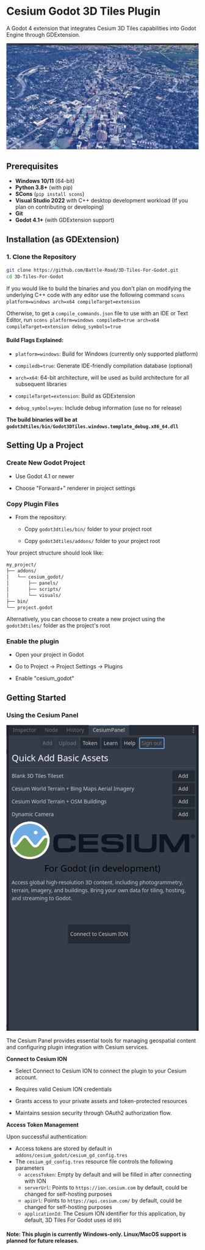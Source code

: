 
# Cesium Godot 3D Tiles Plugin

A Godot 4 extension that integrates Cesium 3D Tiles capabilities into Godot Engine through GDExtension.

![Godot Cesium Plugin](readme_resources/demo1.jpg)

## Prerequisites

- **Windows 10/11** (64-bit)
- **Python 3.8+** (with pip)
- **SCons** (`pip install scons`)
- **Visual Studio 2022** with C++ desktop development workload (If you plan on contributing or developing)
- **Git**
- **Godot 4.1+** (with GDExtension support)

## Installation (as GDExtension)

### 1. Clone the Repository
```bash
git clone https://github.com/Battle-Road/3D-Tiles-For-Godot.git
cd 3D-Tiles-For-Godot
```

If you would like to build the binaries and you don't plan on modifying the underlying C++ code with any editor use the following command
`scons platform=windows arch=x64 compileTarget=extension`

Otherwise, to get a `compile_commands.json` file to use with an IDE or Text Editor, run
`scons platform=windows compiledb=true arch=x64 compileTarget=extension debug_symbols=true`

#### Build Flags Explained:

* `platform=windows`: Build for Windows (currently only supported platform)

* `compiledb=true`: Generate IDE-friendly compilation database (optional)

* `arch=x64`: 64-bit architecture, will be used as build architecture for all subsequent libraries 

* `compileTarget=extension`: Build as GDExtension

* `debug_symbols=yes`: Include debug information (use no for release)

**The build binaries will be at `godot3dtiles/bin/Godot3DTiles.windows.template_debug.x86_64.dll`**


## Setting Up a Project
### Create New Godot Project

* Use Godot 4.1 or newer

* Choose "Forward+" renderer in project settings

### Copy Plugin Files

* From the repository:

  * Copy `godot3dtiles/bin/` folder to your project root

  * Copy `godot3dtiles/addons/` folder to your project root

Your project structure should look like:

```
my_project/
├── addons/
│   └── cesium_godot/
│       ├── panels/
│       ├── scripts/
│       └── visuals/
├── bin/
└── project.godot
```

Alternatively, you can choose to create a new project using the `godot3dtiles/` folder as the project's root

### Enable the plugin

* Open your project in Godot

* Go to Project → Project Settings → Plugins

* Enable "cesium_godot"

## Getting Started

### Using the Cesium Panel

![PanelDemo1](readme_resources/panel_default.png)

The Cesium Panel provides essential tools for managing geospatial content and configuring plugin integration with Cesium services.

**Connect to Cesium ION**


* Select Connect to Cesium ION to connect the plugin to your Cesium account.

* Requires valid Cesium ION credentials

* Grants access to your private assets and token-protected resources

* Maintains session security through OAuth2 authorization flow.

**Access Token Management**

Upon successful authentication:

* Access tokens are stored by default in `addons/cesium_godot/cesium_gd_config.tres`
* The `cesium_gd_config.tres` resource file controls the following parameters
  * `accessToken`: Empty by default and will be filled in after connecting with ION
  * `serverUrl`: Points to `https://ion.cesium.com` by default, could be changed for self-hosting purposes
  * `apiUrl`: Points to `https://api.cesium.com/` by default, could be changed for self-hosting purposes
  * `applicationId`: The Cesium ION identifier for this application, by default, 3D Tiles For Godot uses id `891`

#### Note: This plugin is currently Windows-only. Linux/MacOS support is planned for future releases.

